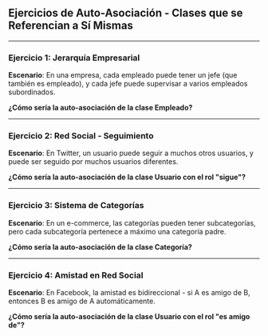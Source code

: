 
## Ejercicios de Auto-Asociación - Clases que se Referencian a Sí Mismas
---

### Ejercicio 1: Jerarquía Empresarial

**Escenario**: En una empresa, cada empleado puede tener un jefe (que también es empleado), y cada jefe puede supervisar a varios empleados subordinados.

**¿Cómo sería la auto-asociación de la clase Empleado?**







---

### Ejercicio 2: Red Social - Seguimiento

**Escenario**: En Twitter, un usuario puede seguir a muchos otros usuarios, y puede ser seguido por muchos usuarios diferentes.

**¿Cómo sería la auto-asociación de la clase Usuario con el rol "sigue"?**





---

### Ejercicio 3: Sistema de Categorías

**Escenario**: En un e-commerce, las categorías pueden tener subcategorías, pero cada subcategoría pertenece a máximo una categoría padre.

**¿Cómo sería la auto-asociación de la clase Categoría?**





---

### Ejercicio 4: Amistad en Red Social

**Escenario**: En Facebook, la amistad es bidireccional - si A es amigo de B, entonces B es amigo de A automáticamente.

**¿Cómo sería la auto-asociación de la clase Usuario con el rol "es amigo de"?**


